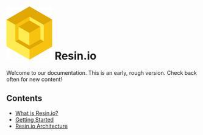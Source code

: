 #  ![logo](img/logo.svg) Resin.io

Welcome to our documentation. This is an early, rough version. Check back often
for new content!

## Contents

* [What is Resin.io?](/pages/about.md)
* [Getting Started](/pages/gettingStarted.md)
* [Resin.io Architecture](/pages/architecture.md)
